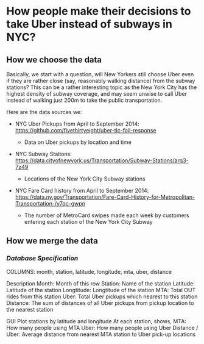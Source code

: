 # How people make their decisions to take Uber instead of subways in NYC?

## How we choose the data
Basically, we start with a question, will New Yorkers still choose Uber even if they are rather close (say, reasonably walking distance) from the subway stations? This can be a rather interesting topic as the New York City has the highest density of subway coverage, and may seem unwise to call Uber instead of walking just 200m to take the public transportation. 

Here are the data sources we:
* NYC Uber Pickups from April to September 2014: https://github.com/fivethirtyeight/uber-tlc-foil-response
  * Data on Uber pickups by location and time
  
* NYC Subway Stations: https://data.cityofnewyork.us/Transportation/Subway-Stations/arq3-7z49
  * Locations of the New York City Subway stations
  
* NYC Fare Card history from April to September 2014: https://data.ny.gov/Transportation/Fare-Card-History-for-Metropolitan-Transportation-/v7qc-gwpn
  * The number of MetroCard swipes made each week by customers entering each station of the New York City Subway
  

## How we merge the data

### *Database Specification*

COLUMNS: month, station, latitude, longitude, mta, uber, distance

Description
Month: Month of this row
Station: Name of the station
Latitude: Latitude of the station
Longtitude: Longtitude of the station
MTA: Total OUT rides from this station
Uber: Total Uber pickups which nearest to this station 
Distance: The sum of distances of all Uber pickups from pickup location to the nearest station


GUI
Plot stations by latitude and longitude
At each station, shows,
MTA: How many people using MTA
Uber: How many people using Uber
Distance / Uber: Average distance from nearest MTA station to Uber pick-up locations
